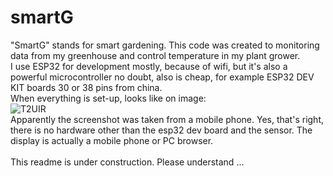 # smartG
"SmartG" stands for smart gardening. This code was created to monitoring data from my greenhouse and control temperature in my plant grower. <br>
I use ESP32 for development mostly, because of wifi, but it's also a powerful microcontroller no doubt, also is cheap, for example ESP32 DEV KIT boards 30 or 38 pins from china. <br>
When everything is set-up, looks like on image: <br>
 ![T2UIR](https://github.com/user-attachments/assets/d38de2c6-f183-48f8-b036-b996aeb3d3a6)
<br>
Apparently the screenshot was taken from a mobile phone. Yes, that's right, there is no hardware other than the esp32 dev board and the sensor. The display is actually a mobile phone or PC browser. <br> <br>
This readme is under construction. Please understand ...


